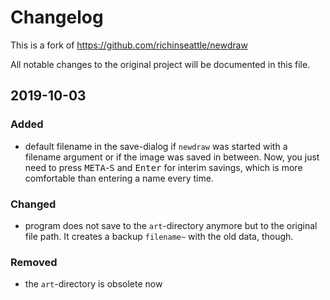 # Changelog

This is a fork of https://github.com/richinseattle/newdraw

All notable changes to the original project will be documented in this file.


## 2019-10-03
### Added
- default filename in the save-dialog if `newdraw` was started with a filename argument
	or if the image was saved in between.
	Now, you just need to press <kbd>META</kbd>-<kbd>S</kbd> and <kbd>Enter</kbd> 
	for interim savings, which is more comfortable than entering a name every time.

### Changed
- program does not save to the `art`-directory anymore but to the original file path.
  It creates a backup `filename~` with the old data, though.

### Removed
- the `art`-directory is obsolete now


